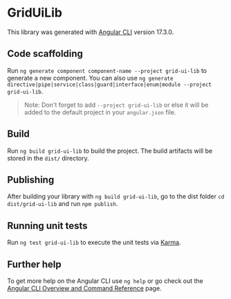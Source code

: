 # GridUiLib

This library was generated with [Angular CLI](https://github.com/angular/angular-cli) version 17.3.0.

## Code scaffolding

Run `ng generate component component-name --project grid-ui-lib` to generate a new component. You can also use `ng generate directive|pipe|service|class|guard|interface|enum|module --project grid-ui-lib`.
> Note: Don't forget to add `--project grid-ui-lib` or else it will be added to the default project in your `angular.json` file. 

## Build

Run `ng build grid-ui-lib` to build the project. The build artifacts will be stored in the `dist/` directory.

## Publishing

After building your library with `ng build grid-ui-lib`, go to the dist folder `cd dist/grid-ui-lib` and run `npm publish`.

## Running unit tests

Run `ng test grid-ui-lib` to execute the unit tests via [Karma](https://karma-runner.github.io).

## Further help

To get more help on the Angular CLI use `ng help` or go check out the [Angular CLI Overview and Command Reference](https://angular.io/cli) page.
